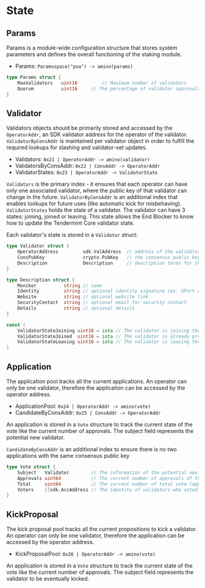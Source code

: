 <!--
order: 1
-->

# State

## Params

Params is a module-wide configuration structure that stores system parameters
and defines the overall functioning of the staking module.

- Params: `Paramsspace("poa") -> amino(params)`

```go
type Params struct {
    MaxValidators   uint16         // Maximum number of validators
    Quorum          uint16	   // The percentage of validator approvals to reach to vote a decision (new validator or kick)
}
```

## Validator

Validators objects should be primarily stored and accessed by the
`OperatorAddr`, an SDK validator address for the operator of the validator.
`ValidatorByConsAddr` is maintained per validator object in order to fulfill
the required lookups for slashing and validator-set updates.

- Validators: `0x21 | OperatorAddr -> amino(validator)`
- ValidatorsByConsAddr: `0x22 | ConsAddr -> OperatorAddr`
- ValidatorStates: `0x23 | OperatorAddr -> ValidatorState`

`Validators` is the primary index - it ensures that each operator can have only one
associated validator, where the public key of that validator can change in the
future.
`ValidatorByConsAddr` is an additional index that enables lookups for future
uses (like automatic kick for misbehaving). `ValidatorStates` holds the state
of a validator. The validator can have 3 states: joining, joined or leaving.
This state allows the End Blocker to know how to update the Tendermint Core
validator state.

Each validator's state is stored in a `Validator` struct:

```go
type Validator struct {
    OperatorAddress         sdk.ValAddress  // address of the validator's operator; bech encoded in JSON
    ConsPubKey              crypto.PubKey   // the consensus public key of the validator; bech encoded in JSON
    Description             Description     // description terms for the validator
}

type Description struct {
    Moniker          string // name
    Identity         string // optional identity signature (ex. UPort or Keybase)
    Website          string // optional website link
    SecurityContact  string // optional email for security contact
    Details          string // optional details
}

const (
	ValidatorStateJoining uint16 = iota // The validator is joining the validator set, it is not yet present in Tendermint validator set
	ValidatorStateJoined  uint16 = iota // The validator is already present in Tendermind validator set
	ValidatorStateLeaving uint16 = iota // The validator is leaving the validator set, it will leave Tendermint validator set at the end of the block
)
```

## Application

The application pool tracks all the current applications.
An operator can only be one validator, therefore the application can be
accessed by the operator address.

- ApplicationPool: `0x24 | OperatorAddr -> amino(vote)`
- CandidateByConsAddr: `0x25 | ConsAddr -> OperatorAddr`

An application is stored in a `Vote` structure to track the current state of
the vote like the current number of approvals. The subject field represents
the potential new validator.

`CandidateByConsAddr` is an additional index to ensure there is no two applications with the same consensus public key

```go
type Vote struct {
	Subject   Validator        // The information of the potential new validator
	Approvals uint64           // The current number of approvals of the application
	Total     uint64           // The current number of total vote (approval+rejection)
	Voters    []sdk.AccAddress // The identity of validators who voted so far
}
```

## KickProposal

The kick proposal pool tracks all the current propositions to kick a validator.
An operator can only be one validator, therefore the application can be
accessed by the operator address.

- KickProposalPool: `0x26 | OperatorAddr -> amino(vote)`

An application is stored in a `Vote` structure to track the current state of
the vote like the current number of approvals. The subject field represents
the validator to be eventually kicked.
